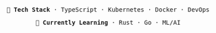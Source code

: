 <p align="center">
  <samp>
    <strong>&#x1F680; Tech Stack</strong> &middot;
    <span>TypeScript</span> &middot;
    <span>Kubernetes</span> &middot;
    <span>Docker</span> &middot;
    <span>DevOps</span>
  </samp>
</p>

<p align="center">
  <samp>
    <strong>&#x1F331; Currently Learning</strong> &middot;
    <span>Rust</span> &middot;
    <span>Go</span> &middot;
    <span>ML/AI</span>
  </samp>
</p>
